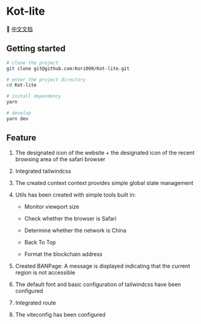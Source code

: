 # Kot-lite

👀 [中文文档](https://github.com/Kori000/Kot-lite/blob/main/README_Zh.md)

## Getting started

```bash
# clone the project
git clone git@github.com:Kori000/Kot-lite.git

# enter the project directory
cd Kot-lite

# install dependency
yarn

# develop
yarn dev
```

## Feature

1. The designated icon of the website + the designated icon of the recent browsing area of the safari browser
2. Integrated tailwindcss
3. The created context context provides simple global state management
4. Utils has been created with simple tools built in:

   - Monitor viewport size

   - Check whether the browser is Safari

   - Determine whether the network is China

   - Back To Top

   - Format the blockchain address

5. Created BANPage: A message is displayed indicating that the current region is not accessible
6. The default font and basic configuration of tailwindcss have been configured
7. Integrated route
8. The viteconfig has been configured
